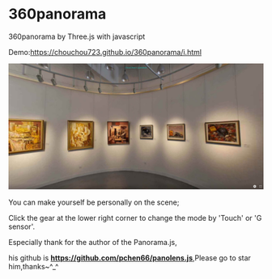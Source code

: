 # 360panorama
360panorama by Three.js with javascript


Demo:https://chouchou723.github.io/360panorama/i.html

<img src="https://github.com/chouchou723/360panorama/blob/master/screenshoot/1.png?raw=true" />

You can make yourself be personally on the scene;

Click the gear at the lower right corner to change the mode by 'Touch' or 'G sensor'.

Especially thank for the author of the Panorama.js,

his github is <b>https://github.com/pchen66/panolens.js</b>,Please go to star him,thanks~^_^
